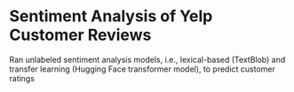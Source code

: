 # Sentiment Analysis of Yelp Customer Reviews
Ran unlabeled sentiment analysis models, i.e., lexical-based (TextBlob) and transfer learning (Hugging Face transformer model), to predict customer ratings
